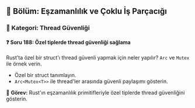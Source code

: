 ## 📘 Bölüm: Eşzamanlılık ve Çoklu İş Parçacığı  
### 🔹 Kategori: Thread Güvenliği  
#### ❓ Soru 188: Özel tiplerde thread güvenliği sağlama

Rust'ta özel bir struct'ı thread güvenli yapmak için neler yapılır? `Arc` ve `Mutex` ile örnek verin.

- Özel bir struct tanımlayın.
- `Arc<Mutex<T>>` ile thread'ler arasında güvenli paylaşımı gösterin.

🔧 **Görev:** Rust'ın eşzamanlılık primitifleriyle özel tiplerde thread güvenliğini gösterin.
